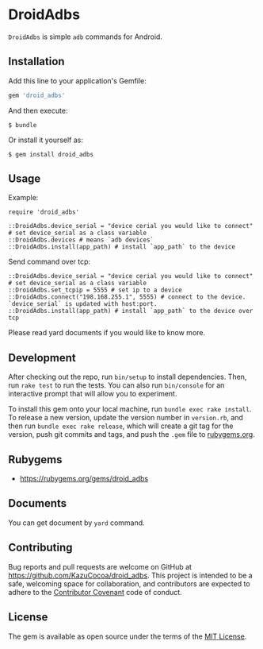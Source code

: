 # DroidAdbs
`DroidAdbs` is simple `adb` commands for Android.

## Installation

Add this line to your application's Gemfile:

```ruby
gem 'droid_adbs'
```

And then execute:

    $ bundle

Or install it yourself as:

    $ gem install droid_adbs

## Usage

Example:

```
require 'droid_adbs'

::DroidAdbs.device_serial = "device cerial you would like to connect" # set device_serial as a class variable
::DroidAdbs.devices # means `adb devices`
::DroidAdbs.install(app_path) # install `app_path` to the device
```

Send command over tcp:

```
::DroidAdbs.device_serial = "device cerial you would like to connect" # set device_serial as a class variable
::DroidAdbs.set_tcpip = 5555 # set ip to a device
::DroidAdbs.connect("198.168.255.1", 5555) # connect to the device. `device_serial` is updated with host:port. 
::DroidAdbs.install(app_path) # install `app_path` to the device over tcp
```

Please read yard documents if you would like to know more.

## Development

After checking out the repo, run `bin/setup` to install dependencies. Then, run `rake test` to run the tests. You can also run `bin/console` for an interactive prompt that will allow you to experiment.

To install this gem onto your local machine, run `bundle exec rake install`. To release a new version, update the version number in `version.rb`, and then run `bundle exec rake release`, which will create a git tag for the version, push git commits and tags, and push the `.gem` file to [rubygems.org](https://rubygems.org).

## Rubygems
- https://rubygems.org/gems/droid_adbs

## Documents
You can get document by `yard` command.

## Contributing

Bug reports and pull requests are welcome on GitHub at https://github.com/KazuCocoa/droid_adbs. This project is intended to be a safe, welcoming space for collaboration, and contributors are expected to adhere to the [Contributor Covenant](http://contributor-covenant.org) code of conduct.


## License

The gem is available as open source under the terms of the [MIT License](http://opensource.org/licenses/MIT).
